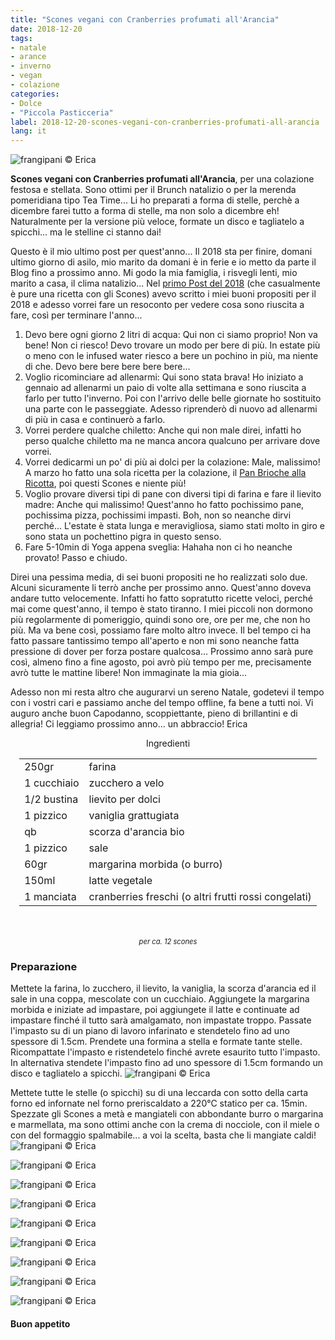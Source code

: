 ```yaml
---
title: "Scones vegani con Cranberries profumati all'Arancia"
date: 2018-12-20
tags:
- natale
- arance
- inverno
- vegan
- colazione
categories:
- Dolce
- "Piccola Pasticceria"
label: 2018-12-20-scones-vegani-con-cranberries-profumati-all-arancia
lang: it
---
```

![](../2018-12-20-scones-vegani-con-cranberries-profumati-all-arancia/header.jpg "frangipani © Erica")

**Scones vegani con Cranberries profumati all'Arancia**, per una colazione festosa e stellata. Sono ottimi per il Brunch natalizio o per la merenda pomeridiana tipo Tea Time... Li ho preparati a forma di stelle, perchè a dicembre farei tutto a forma di stelle, ma non solo a dicembre eh! Naturalmente per la versione più veloce, formate un disco e tagliatelo a spicchi... ma le stelline ci stanno dai!

Questo è il mio ultimo post per quest'anno... Il 2018 sta per finire, domani ultimo giorno di asilo, mio marito da domani è in ferie e io metto da parte il Blog fino a prossimo anno. Mi godo la mia famiglia, i risvegli lenti, mio marito a casa, il clima natalizio... Nel <a href="https://frangipani.raiano.ch/2018-01-10-vellutata-arancione-e-scones-salati-con-spinaci-e-feta/" target="_blank">primo Post del 2018</a> (che casualmente è pure una ricetta con gli Scones) avevo scritto i miei buoni propositi per il 2018 e adesso vorrei fare un resoconto per vedere cosa sono riuscita a fare, così per terminare l'anno...

1. Devo bere ogni giorno 2 litri di acqua: Qui non ci siamo proprio! Non va bene! Non ci riesco! Devo trovare un modo per bere di più. In estate più o meno con le infused water riesco a bere un pochino in più, ma niente di che. Devo bere bere bere bere bere...
2. Voglio ricominciare ad allenarmi: Qui sono stata brava! Ho iniziato a gennaio ad allenarmi un paio di volte alla settimana e sono riuscita a farlo per tutto l'inverno. Poi con l'arrivo delle belle giornate ho sostituito una parte con le passeggiate. Adesso riprenderò di nuovo ad allenarmi di più in casa e continuerò a farlo.
3. Vorrei perdere qualche chiletto: Anche qui non male direi, infatti ho perso qualche chiletto ma ne manca ancora qualcuno per arrivare dove vorrei.
4. Vorrei dedicarmi un po' di più ai dolci per la colazione: Male, malissimo! A marzo ho fatto una sola ricetta per la colazione, il <a href="https://frangipani.raiano.ch/2018-03-01-pan-brioche-alla-ricotta-profumato-alla-vaniglia/" target="_blank">Pan Brioche alla Ricotta</a>, poi questi Scones e niente più! 
5. Voglio provare diversi tipi di pane con diversi tipi di farina e fare il lievito madre: Anche qui malissimo! Quest'anno ho fatto pochissimo pane, pochissima pizza, pochissimi impasti. Boh, non so neanche dirvi perché... L'estate è stata lunga e meravigliosa, siamo stati molto in giro e sono stata un pochettino pigra in questo senso.
6. Fare 5-10min di Yoga appena sveglia: Hahaha non ci ho neanche provato! Passo e chiudo.

Direi una pessima media, di sei buoni propositi ne ho realizzati solo due. Alcuni sicuramente li terrò anche per prossimo anno. Quest'anno doveva andare tutto velocemente. Infatti ho fatto sopratutto ricette veloci, perché mai come quest'anno, il tempo è stato tiranno. I miei piccoli non dormono più regolarmente di pomeriggio, quindi sono ore, ore per me, che non ho più. Ma va bene così, possiamo fare molto altro invece. Il bel tempo ci ha fatto passare tantissimo tempo all'aperto e non mi sono neanche fatta pressione di dover per forza postare qualcosa... Prossimo anno sarà pure così, almeno fino a fine agosto, poi avrò più tempo per me, precisamente avrò tutte le mattine libere! Non immaginate la mia gioia...

Adesso non mi resta altro che augurarvi un sereno Natale, godetevi il tempo con i vostri cari e passiamo anche del tempo offline, fa bene a tutti noi. Vi auguro anche buon Capodanno, scoppiettante, pieno di brillantini e di allegria!
Ci leggiamo prossimo anno... un abbraccio!
Erica


<div id="wrapper" style="text-align: center">
  <div id="yourdiv" style="display: inline-block;">
    <div class="ingredients" itemscope itemtype="http://schema.org/Recipe">
      <span itemprop="name" style="display:none;">Scones vegani con Cranberries profumati all'Arancia</span>
      <span itemprop="recipeCategory" style="display:none;">Dolce</span>
      <img itemprop="image" style="display:none;" class="ignore-gallery-item" src="../2018-12-20-scones-vegani-con-cranberries-profumati-all-arancia/header.jpeg"/>
      <span itemprop="author" style="display:none;">Erica Raiano</span>
      <span itemprop="description" style="display:none;">Scones vegani con Cranberries profumati all'Arancia, per una colazione festosa e stellata. Sono ottimi per il Brunch natalizio o per la merenda pomeridiana tipo Tea Time.</span>
      <div class="ingredients-title">Ingredienti</div>
      <table>
        <tbody>
          </tr>
          <tr itemprop="recipeIngredient">
            <td>250gr</td>
            <td>farina</td>
          </tr>
          <tr itemprop="recipeIngredient">
            <td>1 cucchiaio</td>
            <td>zucchero a velo</td>
          </tr>
          <tr itemprop="recipeIngredient">
            <td>1/2 bustina</td>
            <td>lievito per dolci</td>
          </tr>
          <tr itemprop="recipeIngredient">
            <td>1 pizzico</td>
            <td>vaniglia grattugiata</td>
          </tr>
          <tr itemprop="recipeIngredient">
            <td>qb</td>
            <td>scorza d'arancia bio</td> 
          </tr>
          <tr itemprop="recipeIngredient">
            <td>1 pizzico</td>
            <td>sale</td>      
          </tr>
          <tr itemprop="recipeIngredient">
            <td>60gr</td>
            <td>margarina morbida (o burro)</td>
          </tr>
          <tr itemprop="recipeIngredient">
            <td>150ml</td>
            <td>latte vegetale</td>
          </tr>
          <tr itemprop="recipeIngredient">
            <td>1 manciata</td>
            <td>cranberries freschi (o altri frutti rossi congelati)</td>
          </tr>
        </tbody>
      </table>
      <br></br>
      <i class="pull-right" style="font-size: 80%;">per ca. 12 scones</i>
    </div>
  </div>
</div>


<h3>
  <font color="grey">
    <i class="fa-solid fa-gears"></i>
  </font> Preparazione
</h3>

Mettete la farina, lo zucchero, il lievito, la vaniglia, la scorza d'arancia ed il sale in una coppa, mescolate con un cucchiaio. Aggiungete la margarina morbida e iniziate ad impastare, poi aggiungete il latte e continuate ad impastare finché il tutto sarà amalgamato, non impastate troppo. Passate l'impasto su di un piano di lavoro infarinato e stendetelo fino ad uno spessore di 1.5cm. Prendete una formina a stella e formate tante stelle. Ricompattate l'impasto e ristendetelo finché avrete esaurito tutto l'impasto. In alternativa stendete l'impasto fino ad uno spessore di 1.5cm formando un disco e tagliatelo a spicchi.
![](../2018-12-20-scones-vegani-con-cranberries-profumati-all-arancia/impasto.jpg "frangipani © Erica")

Mettete tutte le stelle (o spicchi) su di una leccarda con sotto della carta forno ed infornate nel forno preriscaldato a 220°C statico per ca. 15min. Spezzate gli Scones a metà e mangiateli con abbondante burro o margarina e marmellata, ma sono ottimi anche con la crema di nocciole, con il miele o con del formaggio spalmabile... a voi la scelta, basta che li mangiate caldi!
![](../2018-12-20-scones-vegani-con-cranberries-profumati-all-arancia/risultato1.jpg "frangipani © Erica")

![](../2018-12-20-scones-vegani-con-cranberries-profumati-all-arancia/risultato2.jpg "frangipani © Erica")

![](../2018-12-20-scones-vegani-con-cranberries-profumati-all-arancia/risultato3.jpg "frangipani © Erica")

![](../2018-12-20-scones-vegani-con-cranberries-profumati-all-arancia/risultato4.jpg "frangipani © Erica")

![](../2018-12-20-scones-vegani-con-cranberries-profumati-all-arancia/risultato5.jpg "frangipani © Erica")

![](../2018-12-20-scones-vegani-con-cranberries-profumati-all-arancia/risultato6.jpg "frangipani © Erica")

![](../2018-12-20-scones-vegani-con-cranberries-profumati-all-arancia/risultato7.jpg "frangipani © Erica")

![](../2018-12-20-scones-vegani-con-cranberries-profumati-all-arancia/risultato8.jpg "frangipani © Erica")

![](../2018-12-20-scones-vegani-con-cranberries-profumati-all-arancia/risultato9.jpg "frangipani © Erica")

<h4>Buon appetito
  <font color="red">
    <i class="fa-regular fa-face-smile"></i>
  </font>
</h4>
